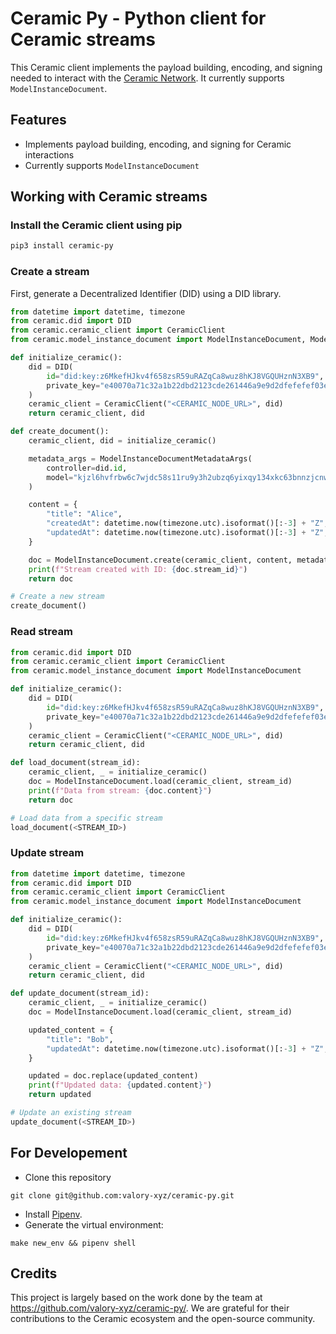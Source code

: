 # Ceramic Py - Python client for Ceramic streams

This Ceramic client implements the payload building, encoding, and signing needed to interact with the [Ceramic Network](https://ceramic.network/). It currently supports `ModelInstanceDocument`.

## Features

- Implements payload building, encoding, and signing for Ceramic interactions
- Currently supports `ModelInstanceDocument`

## Working with Ceramic streams

### Install the Ceramic client using pip

```bash
pip3 install ceramic-py
```

### Create a stream
First, generate a Decentralized Identifier (DID) using a DID library.

```python
from datetime import datetime, timezone
from ceramic.did import DID
from ceramic.ceramic_client import CeramicClient
from ceramic.model_instance_document import ModelInstanceDocument, ModelInstanceDocumentMetadataArgs

def initialize_ceramic():
    did = DID(
        id="did:key:z6MkefHJkv4f658zsR59uRAZqCa8wuz8hKJ8VGQUHznN3XB9",
        private_key="e40070a71c32a1b22dbd2123cde261446a9e9d2dfefefef03ec4619697d14eb2",
    )
    ceramic_client = CeramicClient("<CERAMIC_NODE_URL>", did)
    return ceramic_client, did

def create_document():
    ceramic_client, did = initialize_ceramic()

    metadata_args = ModelInstanceDocumentMetadataArgs(
        controller=did.id,
        model="kjzl6hvfrbw6c7wjdc58s11ru9y3h2ubzq6yixqy134xkc63bnnzjcnwaimf711",
    )

    content = {
        "title": "Alice",
        "createdAt": datetime.now(timezone.utc).isoformat()[:-3] + "Z",
        "updatedAt": datetime.now(timezone.utc).isoformat()[:-3] + "Z",
    }

    doc = ModelInstanceDocument.create(ceramic_client, content, metadata_args)
    print(f"Stream created with ID: {doc.stream_id}")
    return doc

# Create a new stream
create_document()
```


### Read stream

```python
from ceramic.did import DID
from ceramic.ceramic_client import CeramicClient
from ceramic.model_instance_document import ModelInstanceDocument

def initialize_ceramic():
    did = DID(
        id="did:key:z6MkefHJkv4f658zsR59uRAZqCa8wuz8hKJ8VGQUHznN3XB9",
        private_key="e40070a71c32a1b22dbd2123cde261446a9e9d2dfefefef03ec4619697d14eb2",
    )
    ceramic_client = CeramicClient("<CERAMIC_NODE_URL>", did)
    return ceramic_client, did

def load_document(stream_id):
    ceramic_client, _ = initialize_ceramic()
    doc = ModelInstanceDocument.load(ceramic_client, stream_id)
    print(f"Data from stream: {doc.content}")
    return doc

# Load data from a specific stream
load_document(<STREAM_ID>)

```

### Update stream
```python
from datetime import datetime, timezone
from ceramic.did import DID
from ceramic.ceramic_client import CeramicClient
from ceramic.model_instance_document import ModelInstanceDocument

def initialize_ceramic():
    did = DID(
        id="did:key:z6MkefHJkv4f658zsR59uRAZqCa8wuz8hKJ8VGQUHznN3XB9",
        private_key="e40070a71c32a1b22dbd2123cde261446a9e9d2dfefefef03ec4619697d14eb2",
    )
    ceramic_client = CeramicClient("<CERAMIC_NODE_URL>", did)
    return ceramic_client, did

def update_document(stream_id):
    ceramic_client, _ = initialize_ceramic()
    doc = ModelInstanceDocument.load(ceramic_client, stream_id)

    updated_content = {
        "title": "Bob",
        "updatedAt": datetime.now(timezone.utc).isoformat()[:-3] + "Z",
    }

    updated = doc.replace(updated_content)
    print(f"Updated data: {updated.content}")
    return updated

# Update an existing stream
update_document(<STREAM_ID>)
```


## For Developement

* Clone this repository
```shell
git clone git@github.com:valory-xyz/ceramic-py.git
```
* Install [Pipenv](https://pipenv.pypa.io/en/latest/).
* Generate the virtual environment:
```shell
make new_env && pipenv shell
```

## Credits

This project is largely based on the work done by the team at https://github.com/valory-xyz/ceramic-py/. We are grateful for their contributions to the Ceramic ecosystem and the open-source community.